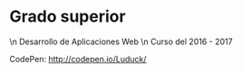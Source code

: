 # Grado superior 
\n Desarrollo de Aplicaciones Web
\n Curso del 2016 - 2017

CodePen:
  http://codepen.io/Luduck/
